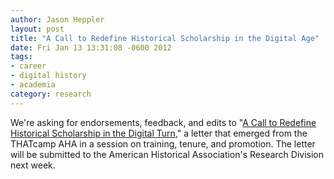 ```yaml
---
author: Jason Heppler
layout: post
title: "A Call to Redefine Historical Scholarship in the Digital Age"
date: Fri Jan 13 13:31:08 -0600 2012
tags:  
- career
- digital history
- academia
category: research
---
```

We're asking for endorsements, feedback, and edits to "[A Call to Redefine Historical Scholarship in the Digital Turn](https://docs.google.com/document/d/13D5HjjcnnAHoNaUIjwFHET83_r7kYtM0CPTYGhcMrjM/edit)," a letter that emerged from the THATcamp AHA in a session on training, tenure, and promotion. The letter will be submitted to the American Historical Association's Research Division next week.
